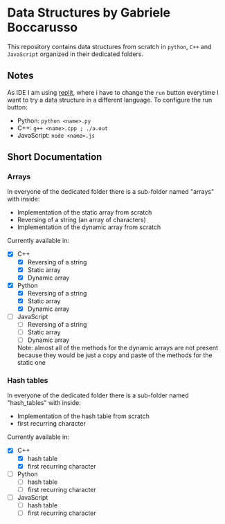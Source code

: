 # Data Structures by Gabriele Boccarusso

This repository contains data structures from scratch in `python`, `C++` and `JavaScript` organized in their dedicated folders.

## Notes

As IDE I am using [replit](https://replit.com), where i have to  change the `run` button everytime I want to try a data structure in a different language. To configure the run button:
* Python: `python <name>.py`
* C++: `g++ <name>.cpp ; ./a.out`
* JavaScript: `node <name>.js`

## Short Documentation

### Arrays

In everyone of the dedicated folder there is a sub-folder named "arrays" with inside:
* Implementation of the static array from scratch
* Reversing of a string (an array of characters)
* Implementation of the dynamic array from scratch

Currently available in:
- [X] C++
  - [X] Reversing of a string
  - [X] Static array
  - [X] Dynamic array
- [X] Python
  - [X] Reversing of a string
  - [X] Static array
  - [X] Dynamic array
- [ ] JavaScript
  - [ ] Reversing of a string
  - [ ] Static array
  - [ ] Dynamic array

  Note: almost all of the methods for the dynamic arrays are not present because they would be just a copy and paste of the methods for the static one

### Hash tables
In everyone of the dedicated folder there is a sub-folder named "hash_tables" with inside:
* Implementation of the hash table from scratch
* first recurring character 

Currently available in:
- [X] C++
  - [X] hash table
  - [X] first recurring character
- [ ] Python
  - [ ] hash table
  - [ ] first recurring character
- [ ] JavaScript
  - [ ] hash table
  - [ ] first recurring character